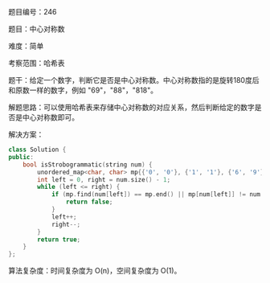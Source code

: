 题目编号：246

题目：中心对称数

难度：简单

考察范围：哈希表

题干：给定一个数字，判断它是否是中心对称数。中心对称数指的是旋转180度后和原数一样的数字，例如 "69"，"88"，"818"。

解题思路：可以使用哈希表来存储中心对称数的对应关系，然后判断给定的数字是否是中心对称数即可。

解决方案：

```cpp
class Solution {
public:
    bool isStrobogrammatic(string num) {
        unordered_map<char, char> mp{{'0', '0'}, {'1', '1'}, {'6', '9'}, {'8', '8'}, {'9', '6'}};
        int left = 0, right = num.size() - 1;
        while (left <= right) {
            if (mp.find(num[left]) == mp.end() || mp[num[left]] != num[right]) {
                return false;
            }
            left++;
            right--;
        }
        return true;
    }
};
```

算法复杂度：时间复杂度为 O(n)，空间复杂度为 O(1)。